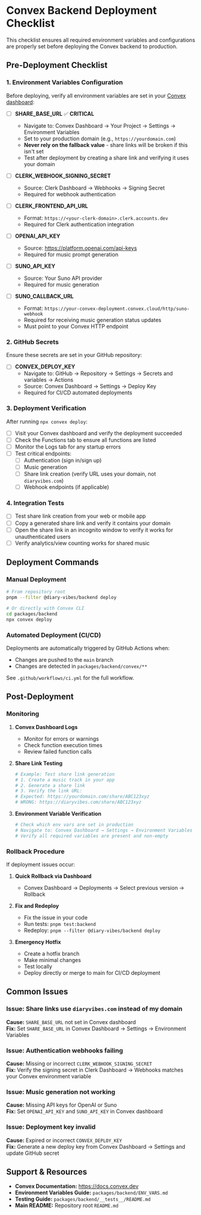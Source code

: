 # Convex Backend Deployment Checklist

This checklist ensures all required environment variables and configurations are properly set before deploying the Convex backend to production.

## Pre-Deployment Checklist

### 1. Environment Variables Configuration

Before deploying, verify all environment variables are set in your [Convex dashboard](https://dashboard.convex.dev):

- [ ] **SHARE_BASE_URL** ✅ **CRITICAL**
  - Navigate to: Convex Dashboard → Your Project → Settings → Environment Variables
  - Set to your production domain (e.g., `https://yourdomain.com`)
  - **Never rely on the fallback value** - share links will be broken if this isn't set
  - Test after deployment by creating a share link and verifying it uses your domain

- [ ] **CLERK_WEBHOOK_SIGNING_SECRET**
  - Source: Clerk Dashboard → Webhooks → Signing Secret
  - Required for webhook authentication

- [ ] **CLERK_FRONTEND_API_URL**
  - Format: `https://<your-clerk-domain>.clerk.accounts.dev`
  - Required for Clerk authentication integration

- [ ] **OPENAI_API_KEY**
  - Source: https://platform.openai.com/api-keys
  - Required for music prompt generation

- [ ] **SUNO_API_KEY**
  - Source: Your Suno API provider
  - Required for music generation

- [ ] **SUNO_CALLBACK_URL**
  - Format: `https://your-convex-deployment.convex.cloud/http/suno-webhook`
  - Required for receiving music generation status updates
  - Must point to your Convex HTTP endpoint

### 2. GitHub Secrets

Ensure these secrets are set in your GitHub repository:

- [ ] **CONVEX_DEPLOY_KEY**
  - Navigate to: GitHub → Repository → Settings → Secrets and variables → Actions
  - Source: Convex Dashboard → Settings → Deploy Key
  - Required for CI/CD automated deployments

### 3. Deployment Verification

After running `npx convex deploy`:

- [ ] Visit your Convex dashboard and verify the deployment succeeded
- [ ] Check the Functions tab to ensure all functions are listed
- [ ] Monitor the Logs tab for any startup errors
- [ ] Test critical endpoints:
  - [ ] Authentication (sign in/sign up)
  - [ ] Music generation
  - [ ] Share link creation (verify URL uses your domain, not `diaryvibes.com`)
  - [ ] Webhook endpoints (if applicable)

### 4. Integration Tests

- [ ] Test share link creation from your web or mobile app
- [ ] Copy a generated share link and verify it contains your domain
- [ ] Open the share link in an incognito window to verify it works for unauthenticated users
- [ ] Verify analytics/view counting works for shared music

## Deployment Commands

### Manual Deployment
```bash
# From repository root
pnpm --filter @diary-vibes/backend deploy

# Or directly with Convex CLI
cd packages/backend
npx convex deploy
```

### Automated Deployment (CI/CD)

Deployments are automatically triggered by GitHub Actions when:
- Changes are pushed to the `main` branch
- Changes are detected in `packages/backend/convex/**`

See `.github/workflows/ci.yml` for the full workflow.

## Post-Deployment

### Monitoring

1. **Convex Dashboard Logs**
   - Monitor for errors or warnings
   - Check function execution times
   - Review failed function calls

2. **Share Link Testing**
   ```bash
   # Example: Test share link generation
   # 1. Create a music track in your app
   # 2. Generate a share link
   # 3. Verify the link URL:
   # Expected: https://yourdomain.com/share/ABC123xyz
   # WRONG: https://diaryvibes.com/share/ABC123xyz
   ```

3. **Environment Variable Verification**
   ```bash
   # Check which env vars are set in production
   # Navigate to: Convex Dashboard → Settings → Environment Variables
   # Verify all required variables are present and non-empty
   ```

### Rollback Procedure

If deployment issues occur:

1. **Quick Rollback via Dashboard**
   - Convex Dashboard → Deployments → Select previous version → Rollback

2. **Fix and Redeploy**
   - Fix the issue in your code
   - Run tests: `pnpm test:backend`
   - Redeploy: `pnpm --filter @diary-vibes/backend deploy`

3. **Emergency Hotfix**
   - Create a hotfix branch
   - Make minimal changes
   - Test locally
   - Deploy directly or merge to main for CI/CD deployment

## Common Issues

### Issue: Share links use `diaryvibes.com` instead of my domain
**Cause:** `SHARE_BASE_URL` not set in Convex dashboard  
**Fix:** Set `SHARE_BASE_URL` in Convex Dashboard → Settings → Environment Variables

### Issue: Authentication webhooks failing
**Cause:** Missing or incorrect `CLERK_WEBHOOK_SIGNING_SECRET`  
**Fix:** Verify the signing secret in Clerk Dashboard → Webhooks matches your Convex environment variable

### Issue: Music generation not working
**Cause:** Missing API keys for OpenAI or Suno  
**Fix:** Set `OPENAI_API_KEY` and `SUNO_API_KEY` in Convex dashboard

### Issue: Deployment key invalid
**Cause:** Expired or incorrect `CONVEX_DEPLOY_KEY`  
**Fix:** Generate a new deploy key from Convex Dashboard → Settings and update GitHub secret

## Support & Resources

- **Convex Documentation:** https://docs.convex.dev
- **Environment Variables Guide:** `packages/backend/ENV_VARS.md`
- **Testing Guide:** `packages/backend/__tests__/README.md`
- **Main README:** Repository root `README.md`

